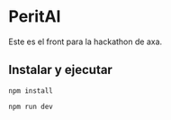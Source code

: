# PeritAI

Este es el front para la hackathon de axa.

## Instalar y ejecutar

```
npm install
```

```
npm run dev
```
